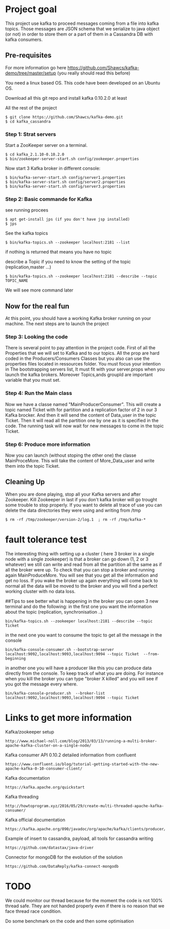 
# Project goal

This project use kafka to proceed messages coming from a file into kafka topics. Those messages are JSON schema that we serialize to java object (or not)
 in order to store them or a part of them in a Cassandra DB with kafka consumers.


## Pre-requisites

For more information go here https://github.com/Shawcs/kafka-demo/tree/master/setup 
(you really should read this before)

You need a linux based OS. This code have been developed on an Ubuntu OS.

Download all this git repo and install kafka 0.10.2.0 at least

All the rest of the project
```
$ git clone https://github.com/Shawcs/kafka-demo.git
$ cd kafka_cassandra
```

### Step 1: Strat servers

Start a ZooKeeper server on a terminal.

```
$ cd kafka_2.1.10-0.10.2.0
$ bin/zookeeper-server-start.sh config/zookeeper.properties
```

Now start 3 Kafka broker in different console:

```
$ bin/kafka-server-start.sh config/server1.properties
$ bin/kafka-server-start.sh config/server2.properties
$ bin/kafka-server-start.sh config/server3.properties
```


### Step 2: Basic commande for Kafka

see running procees

```
$ apt get-install jps (if you don't have jsp installed)
$ jps
```

See the kafka topics
```
$ bin/kafka-topics.sh --zookeeper localhost:2181 --list
```
if nothing is returned that means you have no topic

describe a Topic if you need to know the setting of the topic (replication,master ...)
```
$ bin/kafka-topics.sh --zookeeper localhost:2181 --describe --topic TOPIC_NAME
```
We will see more command later

## Now for the real fun

At this point, you should have a working Kafka broker running on your
machine. The next steps are to launch the project

### Step 3: Looking the code

There is several point to pay attention in the project code. First of all the Properties that we will set to Kafka and to our topics.
All the prop are hard coded in the Producers/Consumers Classes but you also can use the properties files located in ressources folder.
You must focus your intention in The bootstrapping servers list, It must fit with your server.props when you launch the kafka brokers.
Moreover Topics,ands groupId are important variable that you must set.



### Step 4: Run the Main class

Now we have a classe named "MainProducerConsumer". This will create a topic named Ticket with for partition and a replication factor of 2 in our 3 Kafka brocker. And then it will send the content of Data_user in the topic Ticket. Then it will read all the partition one by one as it is specified in the code. The running task will now wait for new messages to come in the topic Ticket.

### Step 6: Produce more information

Now you can launch (without stoping the other one) the classe MainProceMore. This will take the content of More_Data_user and write them into the topic Ticket.

## Cleaning Up

When you are done playing, stop all your Kafka servers and after Zookeeper. Kill Zookeeper in last if you don't kafka broker will go trought some trouble to stop properly. If you want to delete all trace of use you can delete the
data directories they were using and writing from /tmp

```
$ rm -rf /tmp/zookeeper/version-2/log.1  ; rm -rf /tmp/kafka-*
```
# fault tolerance test

The interesting thing with setting up a cluster ( here 3 broker in a single node with a single zookeeper) is that a broker can go down (1, 2 or 3 whatever) we still can write and read from all the partition all the same as if all the broker were up.
To check that you can stop a broker and running again MainProduceMore. You will see that you get all the information and get no loss. If you wake the broker up again everything will come back to normal all the data will be moved to the broker and you will find a perfect working cluster with no data loss.

##Tips
to see better what is happening in the broker you can open 3 new terminal and do the following:
in the first one you want the information about the topic (replication, synchronisation ..)
```
bin/kafka-topics.sh --zookeeper localhost:2181 --describe --topic Ticket
```

in the next one you want to consume the topic to get all the message in the console
```
bin/kafka-console-consumer.sh --bootstrap-server localhost:9092,localhost:9093,localhost:9094 --topic Ticket  --from-beginning
```
in another one you will have a producer like this you can produce data directly from the console. To keep track of what you are doing. For instance when you kill the broker you can type "broker X killed"
and you will see if you got the message every where.
```
bin/kafka-console-producer.sh  --broker-list localhost:9092,localhost:9093,localhost:9094 --topic Ticket
```

# Links to get more information

Kafka/zookeeper setup
```
http://www.michael-noll.com/blog/2013/03/13/running-a-multi-broker-apache-kafka-cluster-on-a-single-node/
```
Kafka consumer API 0.10.2 detailed information from confluent
```
https://www.confluent.io/blog/tutorial-getting-started-with-the-new-apache-kafka-0-10-consumer-client/
```
Kafka documentation
```
https://kafka.apache.org/quickstart
```
Kafka threading
```
http://howtoprogram.xyz/2016/05/29/create-multi-threaded-apache-kafka-consumer/
```

Kafka official documentation
```
https://kafka.apache.org/090/javadoc/org/apache/kafka/clients/producer/KafkaProducer.html
```
Example of insert to cassandra, payload, all tools for cassandra writing
```
https://github.com/datastax/java-driver
```
Connector for mongoDB for the evolution of the solution
```
https://github.com/DataReply/kafka-connect-mongodb
```

# TODO

We could monitor our thread because for the moment the code is not 100% thread safe. They are not handed properly even if there is no reason that we face thread race condition.

Do some benchmark on the code and then some optimisation

